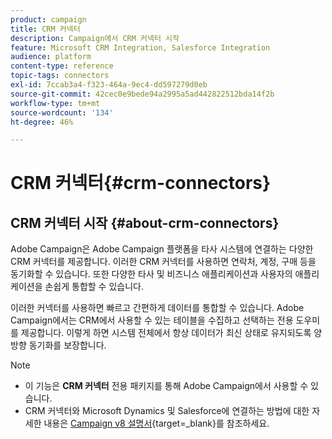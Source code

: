 ```yaml
---
product: campaign
title: CRM 커넥터
description: Campaign에서 CRM 커넥터 시작
feature: Microsoft CRM Integration, Salesforce Integration
audience: platform
content-type: reference
topic-tags: connectors
exl-id: 7ccab3a4-f323-464a-9ec4-dd597279d0eb
source-git-commit: 42cec0e9bede94a2995a5ad442822512bda14f2b
workflow-type: tm+mt
source-wordcount: '134'
ht-degree: 46%

---
```


# CRM 커넥터{#crm-connectors}



## CRM 커넥터 시작 {#about-crm-connectors}

Adobe Campaign은 Adobe Campaign 플랫폼을 타사 시스템에 연결하는 다양한 CRM 커넥터를 제공합니다. 이러한 CRM 커넥터를 사용하면 연락처, 계정, 구매 등을 동기화할 수 있습니다. 또한 다양한 타사 및 비즈니스 애플리케이션과 사용자의 애플리케이션을 손쉽게 통합할 수 있습니다.

이러한 커넥터를 사용하면 빠르고 간편하게 데이터를 통합할 수 있습니다. Adobe Campaign에서는 CRM에서 사용할 수 있는 테이블을 수집하고 선택하는 전용 도우미를 제공합니다. 이렇게 하면 시스템 전체에서 항상 데이터가 최신 상태로 유지되도록 양방향 동기화를 보장합니다.

>[!NOTE]
>
>* 이 기능은 **CRM 커넥터** 전용 패키지를 통해 Adobe Campaign에서 사용할 수 있습니다.
>* CRM 커넥터와 Microsoft Dynamics 및 Salesforce에 연결하는 방법에 대한 자세한 내용은 [Campaign v8 설명서](https://experienceleague.adobe.com/en/docs/campaign/campaign-v8/connect/ac-crm/crm){target=_blank}를 참조하세요.

<!--
### Compatible systems {#compatible-crm-systems-and-limitations}

Supported CRM and versions are detailed in Campaign [Compatibility matrix](../../rn/using/compatibility-matrix.md).

>[!NOTE]
>
>The CRM connectors only work with a secure URL (https).

### Implementation steps {#crm-implementation-steps}

Learn step-by-step procedure to connect Campaign and Microsoft Dynamics [in this section](../../platform/using/crm-ms-dynamics.md)


Learn step-by-step procedure to connect Campaign and Salesforce [in this section](../../platform/using/crm-sfdc.md)

-->
